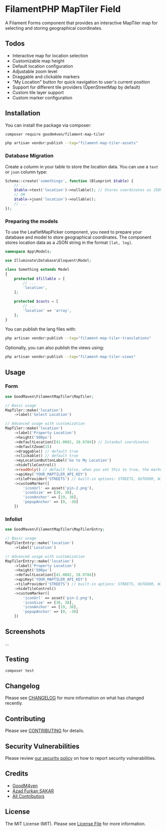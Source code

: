 # FilamentPHP MapTiler Field

A Filament Forms component that provides an interactive MapTiler map for selecting and storing geographical coordinates.

## Todos

- Interactive map for location selection
- Customizable map height
- Default location configuration
- Adjustable zoom level
- Draggable and clickable markers
- "My Location" button for quick navigation to user's current position
- Support for different tile providers (OpenStreetMap by default)
- Custom tile layer support
- Custom marker configuration

## Installation

You can install the package via composer:

```bash
composer require goodm4ven/filament-map-tiler

php artisan vendor:publish --tag="filament-map-tiler-assets"
```

### Database Migration

Create a column in your table to store the location data. You can use a `text` or `json` column type:

```php
Schema::create('somethings', function (Blueprint $table) {
    // ...
    $table->text('location')->nullable(); // Stores coordinates as JSON string
    // OR
    $table->json('location')->nullable();
    // ...
});
```

### Preparing the models

To use the LeafletMapPicker component, you need to prepare your database and model to store geographical coordinates. The component stores location data as a JSON string in the format `[lat, lng]`.

```php
namespace App\Models;

use Illuminate\Database\Eloquent\Model;

class Something extends Model
{
    protected $fillable = [
        // ...
        'location',
    ];

    protected $casts = [
        // ...
        'location' => 'array',
    ];
}
```

You can publish the lang files with:
```bash
php artisan vendor:publish --tag="filament-map-tiler-translations"
```

Optionally, you can also publish the views using:
```bash
php artisan vendor:publish --tag="filament-map-tiler-views"
```

## Usage

### Form
```php
use GoodMaven\FilamentMapTiler\MapTiler;

// Basic usage
MapTiler::make('location')
    ->label('Select Location')

// Advanced usage with customization
MapTiler::make('location')
    ->label('Property Location')
    ->height('500px')
    ->defaultLocation([41.0082, 28.9784]) // Istanbul coordinates
    ->defaultZoom(15)
    ->draggable() // default true
    ->clickable() // default true
    ->myLocationButtonLabel('Go to My Location')
    ->hideTileControl()
    ->readOnly() // default false, when you set this to true, the marker will not be draggable or clickable and current location and search location buttons will be hidden
    ->apiKey('YOUR_MAPTILER_API_KEY')
    ->tileProvider('STREETS') // built-in options: STREETS, OUTDOOR, WINTER, SATELLITE, HYBRID, etc.
    ->customMarker([
        'iconUrl' => asset('pin-2.png'),
        'iconSize' => [38, 38],
        'iconAnchor' => [19, 38],
        'popupAnchor' => [0, -38]
    ])
```

### Infolist

```php
use GoodMaven\FilamentMapTiler\MapTilerEntry;

// Basic usage
MapTilerEntry::make('location')
    ->label('Location')

// Advanced usage with customization
MapTilerEntry::make('location')
    ->label('Property Location')
    ->height('500px')
    ->defaultLocation([41.0082, 28.9784])
    ->apiKey('YOUR_MAPTILER_API_KEY')
    ->tileProvider('STREETS') // built-in options: STREETS, OUTDOOR, WINTER, SATELLITE, HYBRID, etc.
    ->hideTileControl()
    ->customMarker([
        'iconUrl' => asset('pin-2.png'),
        'iconSize' => [38, 38],
        'iconAnchor' => [19, 38],
        'popupAnchor' => [0, -38]
    ])
```

## Screenshots

...

## Testing

```bash
composer test
```

## Changelog

Please see [CHANGELOG](CHANGELOG.md) for more information on what has changed recently.

## Contributing

Please see [CONTRIBUTING](.github/CONTRIBUTING.md) for details.

## Security Vulnerabilities

Please review [our security policy](../../security/policy) on how to report security vulnerabilities.

## Credits

- [GoodM4ven](https://github.com/GoodM4ven)
- [Azad Furkan ŞAKAR](https://github.com/afsakar)
- [All Contributors](../../contributors)

## License

The MIT License (MIT). Please see [License File](LICENSE.md) for more information.
